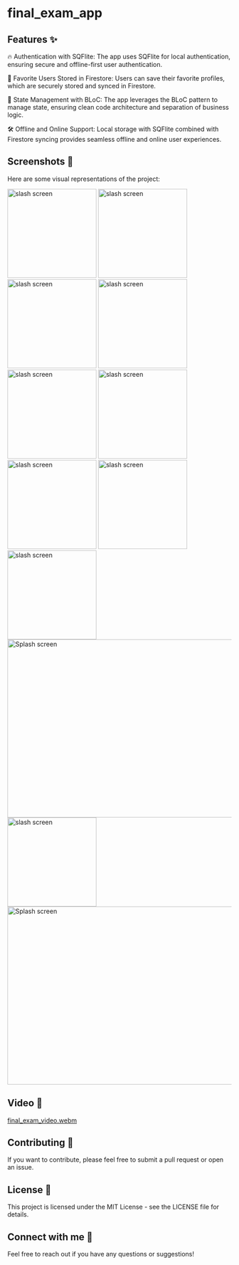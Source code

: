 # final_exam_app

## Features ✨
🔥 Authentication with SQFlite: The app uses SQFlite for local authentication, ensuring secure and offline-first user authentication.

🎨 Favorite Users Stored in Firestore: Users can save their favorite profiles, which are securely stored and synced in Firestore.

🚀 State Management with BLoC: The app leverages the BLoC pattern to manage state, ensuring clean code architecture and separation of business logic.

🛠️ Offline and Online Support: Local storage with SQFlite combined with Firestore syncing provides seamless offline and online user experiences.

## Screenshots 📸
Here are some visual representations of the project:


<img src ="https://github.com/user-attachments/assets/17d35cce-e4ec-4709-b1e0-a91a955dd88c"  alt="slash screen" width="200"/>
<img src ="https://github.com/user-attachments/assets/bced62e0-f93b-4046-b1f8-e6f94acf7c29"  alt="slash screen" width="200"/>
<img src ="https://github.com/user-attachments/assets/6abe084b-f8a7-44b4-aa73-b19fa99a1926"  alt="slash screen" width="200"/>
<img src ="https://github.com/user-attachments/assets/ff2dd6a3-b76f-4533-8198-a636027b4c95"  alt="slash screen" width="200"/>

<img src ="https://github.com/user-attachments/assets/2cd5303e-08bb-43fa-9fa7-b9179f41ee0e"  alt="slash screen" width="200"/>
<img src ="https://github.com/user-attachments/assets/f04f5cba-3a9a-45ec-aa2d-c0ae339afd8a"  alt="slash screen" width="200"/>
<img src ="https://github.com/user-attachments/assets/2dfd9374-2f38-48c1-9216-b5daac7b9def"  alt="slash screen" width="200"/>
<img src ="https://github.com/user-attachments/assets/b307b9bf-fc37-4de5-b725-1b54c5a4a905"  alt="slash screen" width="200"/>
<img src ="https://github.com/user-attachments/assets/62a61d01-12e1-4828-86e1-231f5c740ba9"  alt="slash screen" width="200"/>
<img src="https://github.com/user-attachments/assets/53e688ab-53f8-44c4-b0a9-981e2436b64a" alt="Splash screen" width="700" height="400"/>
<img src="https://github.com/user-attachments/assets/79bcfd56-11d0-4746-8a3f-8cbc191058b5"  alt="slash screen" width="200"/>
<img src="https://github.com/user-attachments/assets/68762181-84de-4b4a-9771-b7aba7795e83" alt="Splash screen" width="700" height="400"/>

## Video 🎥
[final_exam_video.webm](https://github.com/user-attachments/assets/02c22146-7397-4374-aafe-e035d538359f)



## Contributing 🤝
If you want to contribute, please feel free to submit a pull request or open an issue.

## License 📄
This project is licensed under the MIT License - see the LICENSE file for details.

## Connect with me 🤝
Feel free to reach out if you have any questions or suggestions!






